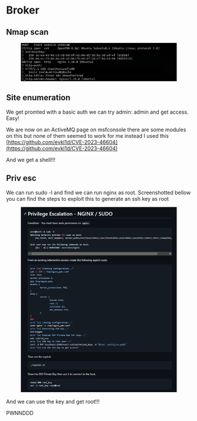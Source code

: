 # Broker

## Nmap scan

<figure><img src="../.gitbook/assets/image (34).png" alt=""><figcaption></figcaption></figure>

## Site enumeration

We get promted with a basic auth we can try admin: admin and get access. Easy!

We are now on an ActiveMQ page on msfconsole there are some modules on this but none of them seemed to work for me instead I used this [https://github.com/evkl1d/CVE-2023-46604](https://github.com/evkl1d/CVE-2023-46604)

And we get a shell!!!

## Priv esc

We can run sudo -l and find we can run nginx as root. Screenshotted bellow you can find the steps to exploit this to generate an ssh key as root

<figure><img src="../.gitbook/assets/image (64).png" alt=""><figcaption></figcaption></figure>

And we can use the key and get root!!!

PWNNDDD
